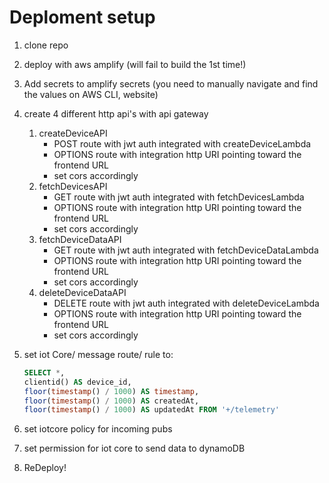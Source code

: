 # Deploment setup

1. clone repo

2. deploy with aws amplify (will fail to build the 1st time!)

3. Add secrets to amplify secrets (you need to manually navigate and find 
the values on AWS CLI, website)

4. create 4 different http api's with api gateway
   1. createDeviceAPI  
      - POST route with jwt auth integrated with createDeviceLambda  
      - OPTIONS route with integration http URI pointing toward the frontend URL  
      - set cors accordingly  
   2. fetchDevicesAPI  
      - GET route with jwt auth integrated with fetchDevicesLambda  
      - OPTIONS route with integration http URI pointing toward the frontend URL  
      - set cors accordingly  
   3. fetchDeviceDataAPI  
      - GET route with jwt auth integrated with fetchDeviceDataLambda  
      - OPTIONS route with integration http URI pointing toward the frontend URL  
      - set cors accordingly  
   4. deleteDeviceDataAPI  
      - DELETE route with jwt auth integrated with deleteDeviceLambda  
      - OPTIONS route with integration http URI pointing toward the frontend URL  
      - set cors accordingly  
5. set iot Core/ message route/ rule to:  

   ```sql
   SELECT *, 
   clientid() AS device_id, 
   floor(timestamp() / 1000) AS timestamp, 
   floor(timestamp() / 1000) AS createdAt, 
   floor(timestamp() / 1000) AS updatedAt FROM '+/telemetry'
   ```

6.  set iotcore policy for incoming pubs

7.  set permission for iot core to send data to dynamoDB

8.  ReDeploy!

